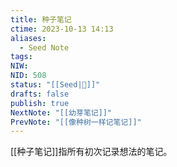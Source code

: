 ```yaml
---
title: 种子笔记
ctime: 2023-10-13 14:13
aliases:
  - Seed Note
tags: 
NIW: 
NID: 508
status: "[[Seed|🍒]]"
drafts: false
publish: true
NextNote: "[[幼芽笔记]]"
PrevNote: "[[像种树一样记笔记]]"
---
```


[[种子笔记]]指所有初次记录想法的笔记。